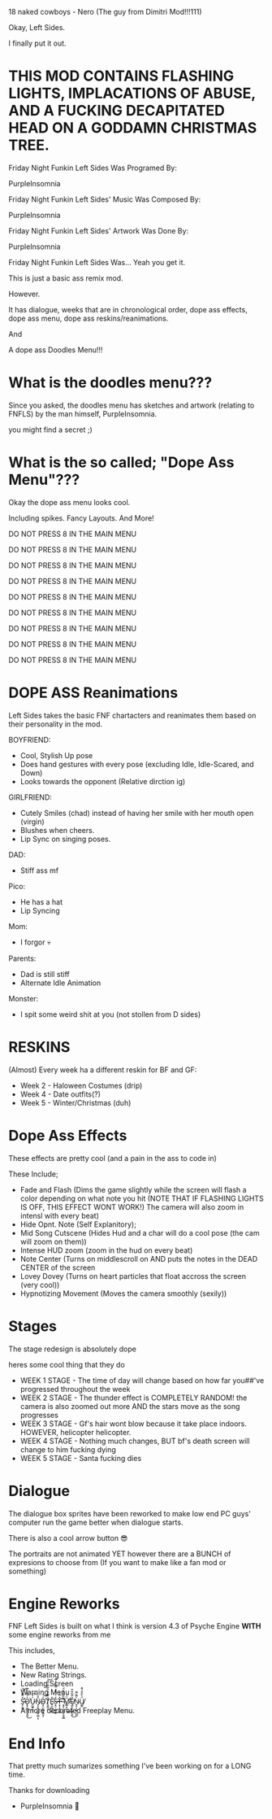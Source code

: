 18 naked cowboys - Nero (The guy from Dimitri Mod!!!111)

Okay, Left Sides.

I finally put it out.

# THIS MOD CONTAINS FLASHING LIGHTS, IMPLACATIONS OF ABUSE, AND A FUCKING DECAPITATED HEAD ON A GODDAMN CHRISTMAS TREE. #

Friday Night Funkin Left Sides Was Programed By:

PurpleInsomnia


Friday Night Funkin Left Sides' Music Was Composed By:

PurpleInsomnia


Friday Night Funkin Left Sides' Artwork Was Done By:

PurpleInsomnia

Friday Night Funkin Left Sides Was... Yeah you get it.

This is just a basic ass remix mod.

However.

It has dialogue, weeks that are in chronological order, dope ass effects, dope ass menu, dope ass reskins/reanimations.

And

A dope ass Doodles Menu!!!

# What is the doodles menu???

Since you asked, the doodles menu has sketches and artwork (relating to FNFLS) by the man himself, PurpleInsomnia.

you might find a secret ;)

# What is the so called; "Dope Ass Menu"???

Okay the dope ass menu looks cool.

Including spikes.
Fancy Layouts.
And More!

DO NOT PRESS 8 IN THE MAIN MENU

DO NOT PRESS 8 IN THE MAIN MENU

DO NOT PRESS 8 IN THE MAIN MENU

DO NOT PRESS 8 IN THE MAIN MENU

DO NOT PRESS 8 IN THE MAIN MENU

DO NOT PRESS 8 IN THE MAIN MENU

DO NOT PRESS 8 IN THE MAIN MENU

DO NOT PRESS 8 IN THE MAIN MENU

DO NOT PRESS 8 IN THE MAIN MENU

# DOPE ASS Reanimations
Left Sides takes the basic FNF chartacters and reanimates them based on their personality in the mod.

BOYFRIEND:
- Cool, Stylish Up pose
- Does hand gestures with every pose (excluding Idle, Idle-Scared, and Down)
- Looks towards the opponent (Relative dirction ig)

GIRLFRIEND:
- Cutely Smiles (chad) instead of having her smile with her mouth open (virgin)
- Blushes when cheers.
- Lip Sync on singing poses.

DAD:
- Stiff ass mf

Pico:
- He has a hat
- Lip Syncing

Mom:
- I forgor :skull:

Parents:
- Dad is still stiff
- Alternate Idle Animation

Monster:
- I spit some weird shit at you (not stollen from D sides)

# RESKINS

(Almost) Every week ha a different reskin for BF and GF:

- Week 2 - Haloween Costumes (drip)
- Week 4 - Date outfits(?)
- Week 5 - Winter/Christmas (duh)

# Dope Ass Effects

These effects are pretty cool (and a pain in the ass to code in)

These Include;
- Fade and Flash (Dims the game slightly while the screen will flash a color depending on what note you hit (NOTE THAT IF FLASHING LIGHTS IS OFF, THIS EFFECT WONT WORK!) The camera will also zoom in intensl with every beat)
- Hide Opnt. Note (Self Explanitory);
- Mid Song Cutscene (Hides Hud and a char will do a cool pose (the cam will zoom on them))
- Intense HUD zoom (zoom in the hud on every beat)
- Note Center (Turns on middlescroll on AND puts the notes in the DEAD CENTER of the screen
- Lovey Dovey (Turns on heart particles that float accross the screen (very cool))
- Hypnotizing Movement (Moves the camera smoothly (sexily))

# Stages

The stage redesign is absolutely dope 

heres some cool thing that they do

- WEEK 1 STAGE - The time of day will change based on how far you##'ve progressed throughout the week
- WEEK 2 STAGE - The thunder effect is COMPLETELY RANDOM! the camera is also zoomed out more AND the stars move as the song progresses
- WEEK 3 STAGE - Gf's hair wont blow because it take place indoors. HOWEVER, helicopter helicopter.
- WEEK 4 STAGE - Nothing much changes, BUT bf's death screen will change to him fucking dying
- WEEK 5 STAGE - Santa fucking dies

# Dialogue

The dialogue box sprites have been reworked to make low end PC guys' computer run the game better when dialogue starts.

There is also a cool arrow button 😎

The portraits are not animated YET however there are a BUNCH of expresions to choose from (If you want to make like a fan mod or something)

# Engine Reworks

FNF Left Sides is built on what I think is version 4.3 of Psyche Engine **WITH** some engine reworks from me

This includes,
- The Better Menu.
- New Rating Strings.
- Loading Screen
- Warning Menu
- S̶̛̛̘̖̰̝̒͌̍̈̇͝O̴̢̙͖̻̭̬̟͍͐́̏̐̀̅̕͘͜Ù̵̯͖̟̫͎̔͠N̴̡̧̬̹̺̰̦͚̣̝̑̊Ḑ̴̛̩̫̫̺̠͍̬̩̓͝Ţ̸͈͈͙͛́͂́͛̏͋̐̏̂͝E̴̛̟̮͖̣̪̊͜S̶͙̤̦̰͍͈̒͑́̽̓̿̅̀̓̅ͅT̶̛͙̩̝̭͚̬̂̈͛͑ ̶̛̝̟̠̜̪̱͎͈̗͇͌̏͂̐̊̈́M̷̛̳̹̥͔̄̈́̕͜Ę̸̢̮̞̰̲̠͍̋̋͋̌̌͜Ǹ̷̟̙͕̰̜̤̪͈͂̏͌Ǘ̸͚̯̀̑̌́̆̽
- A more decorated Freeplay Menu.

# End Info

That pretty much sumarizes something I've been working on for a LONG time.

Thanks for downloading

- PurpleInsomnia 💜
